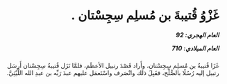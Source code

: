 <h1 dir="rtl">غَزْوُ قُتيبةَ بن مُسلِم سِجِسْتان .</h1>

<h5 dir="rtl">العام الهجري:  92

العام الميلادي: 710

</h5>

<p dir="rtl">غَزَا قُتيبةُ بن مُسلِم سِجِسْتان، وأَراد قَصْدَ رتبيل الأعظَم، فلمَّا نَزَل قُتيبةُ سِجِسْتان أَرسَل رتبيل إليه رُسُلًا بالصُّلْح، فقَبِلَ ذلك وانْصَرف واسْتَعمَل عليهم عبدَ رَبِّه بن عبدِ الله اللَّيْثِيَّ.</p></br>
